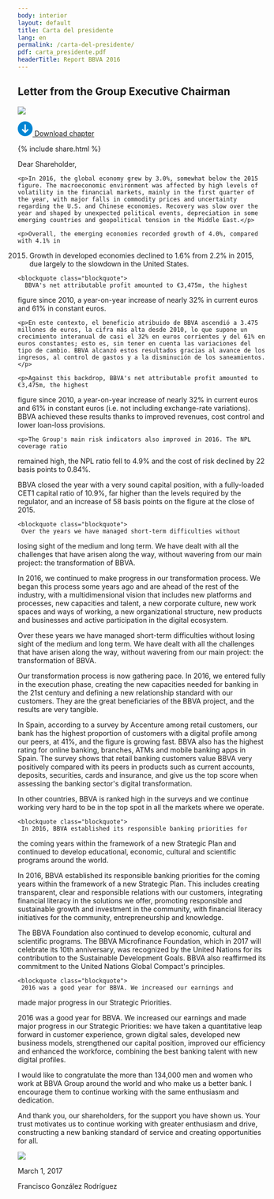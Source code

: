 ```yaml
---
body: interior
layout: default
title: Carta del presidente
lang: en
permalink: /carta-del-presidente/
pdf: carta_presidente.pdf
headerTitle: Report BBVA 2016
---
```


<section class="principal">
  <div class="container container--small" data-header-control>
    <h1 class="tit-letter">Letter from the Group Executive Chairman</h1>
  </div>
  <div class="letter-image">
    <img src="{{site.baseurl}}/images/bg-francisco.png" />
  </div>
</section>

<section class="section-option">
  <div class="container container--small u-flex u-space-between">
    <p class="download-option">
      <a href="{{site.baseurl}}/downloads/en/{{ page.pdf }}">
        <svg width="30px" height="30px" viewBox="-7 -1741 30 30" version="1.1" xmlns="http://www.w3.org/2000/svg" xmlns:xlink="http://www.w3.org/1999/xlink">
          <path d="M8,-1741 C-0.318181818,-1741 -7,-1734.31818 -7,-1726 C-7,-1717.68182 -0.318181818,-1711 8,-1711 C16.3181818,-1711 23,-1717.68182 23,-1726 C23,-1734.31818 16.3181818,-1741 8,-1741 Z M14.6136364,-1723.47727 L8.47727273,-1717.34091 C8.34090909,-1717.20455 8.13636364,-1717.13636 8,-1717.13636 C7.79545455,-1717.13636 7.65909091,-1717.20455 7.52272727,-1717.34091 L1.38636364,-1723.47727 C1.25,-1723.61364 1.18181818,-1723.75 1.18181818,-1723.95455 C1.18181818,-1724.15909 1.25,-1724.29545 1.38636364,-1724.43182 L2.34090909,-1725.38636 C2.61363636,-1725.65909 3.02272727,-1725.65909 3.29545455,-1725.38636 L6.02272727,-1722.65909 C6.22727273,-1722.45455 6.63636364,-1722.59091 6.63636364,-1722.93182 L6.63636364,-1734.18182 C6.63636364,-1734.59091 6.90909091,-1734.86364 7.31818182,-1734.86364 L8.68181818,-1734.86364 C9.09090909,-1734.86364 9.36363636,-1734.59091 9.36363636,-1734.18182 L9.36363636,-1722.86364 C9.36363636,-1722.59091 9.70454545,-1722.38636 9.97727273,-1722.59091 L12.7045455,-1725.31818 C12.9772727,-1725.59091 13.3863636,-1725.59091 13.6590909,-1725.31818 L14.6136364,-1724.36364 C14.75,-1724.22727 14.8181818,-1724.09091 14.8181818,-1723.88636 C14.8181818,-1723.75 14.75,-1723.61364 14.6136364,-1723.47727 Z" id="Shape" stroke="none" fill="#0085D3" fill-rule="evenodd"></path>
        </svg>
        Download chapter
      </a>
    </p>
    {% include share.html %}


  </div>
</section>

<section class="section section--small">
  <div class="container container--small letter-txt">
    <p>Dear Shareholder,</p>

    <p>In 2016, the global economy grew by 3.0%, somewhat below the 2015 figure. The macroeconomic environment was affected by high levels of volatility in the financial markets, mainly in the first quarter of the year, with major falls in commodity prices and uncertainty regarding the U.S. and Chinese economies. Recovery was slow over the year and shaped by unexpected political events, depreciation in some emerging countries and geopolitical tension in the Middle East.</p>

    <p>Overall, the emerging economies recorded growth of 4.0%, compared with 4.1% in
2015. Growth in developed economies declined to 1.6% from 2.2% in 2015, due largely
to the slowdown in the United States. </p>


    <blockquote class="blockquote">
      BBVA's net attributable profit amounted to €3,475m, the highest
figure since 2010, a year-on-year increase of nearly 32% in current euros
and 61% in constant euros. 
    </blockquote>


    <p>En este contexto, el beneficio atribuido de BBVA ascendió a 3.475 millones de euros, la cifra más alta desde 2010, lo que supone un crecimiento interanual de casi el 32% en euros corrientes y del 61% en euros constantes; esto es, sin tener en cuenta las variaciones del tipo de cambio. BBVA alcanzó estos resultados gracias al avance de los ingresos, al control de gastos y a la disminución de los saneamientos.</p>

    <p>Against this backdrop, BBVA's net attributable profit amounted to €3,475m, the highest
figure since 2010, a year-on-year increase of nearly 32% in current euros and 61% in
constant euros (i.e. not including exchange-rate variations). BBVA achieved these results
thanks to improved revenues, cost control and lower loan-loss provisions. </p>

    <p>The Group's main risk indicators also improved in 2016. The NPL coverage ratio
remained high, the NPL ratio fell to 4.9% and the cost of risk declined by 22 basis points
to 0.84%. </p>

<p>BBVA closed the year with a very sound capital position, with a fully-loaded CET1 capital
ratio of 10.9%, far higher than the levels required by the regulator, and an increase of 58
basis points on the figure at the close of 2015.</p>


    <blockquote class="blockquote">
     Over the years we have managed short-term difficulties without
losing sight of the medium and long term. We have dealt with all the
challenges that have arisen along the way, without wavering from our main
project: the transformation of BBVA.
    </blockquote>



<p>In 2016, we continued to make progress in our transformation process. We began this
process some years ago and are ahead of the rest of the industry, with a multidimensional
vision that includes new platforms and processes, new capacities and talent,
a new corporate culture, new work spaces and ways of working, a new organizational
structure, new products and businesses and active participation in the digital ecosystem.  
</p>
<p>Over these years we have managed short-term difficulties without losing sight of the
medium and long term. We have dealt with all the challenges that have arisen along the
way, without wavering from our main project: the transformation of BBVA.
</p>
<p>Our transformation process is now gathering pace. In 2016, we entered fully in the
execution phase, creating the new capacities needed for banking in the 21st century and
defining a new relationship standard with our customers. They are the great beneficiaries
of the BBVA project, and the results are very tangible.
</p>
<p>In Spain, according to a survey by Accenture among retail customers, our bank has the
highest proportion of customers with a digital profile among our peers, at 41%, and the
figure is growing fast. BBVA also has the highest rating for online banking, branches,
ATMs and mobile banking apps in Spain. The survey shows that retail banking customers
value BBVA very positively compared with its peers in products such as current accounts,
deposits, securities, cards and insurance, and give us the top score when assessing the
banking sector's digital transformation.
 </p> 
<p>In other countries, BBVA is ranked high in the surveys and we continue working very hard
to be in the top spot in all the markets where we operate.
</p>

    <blockquote class="blockquote">
     In 2016, BBVA established its responsible banking priorities for
the coming years within the framework of a new Strategic Plan and
continued to develop educational, economic, cultural and scientific
programs around the world.
    </blockquote>

<p>In 2016, BBVA established its responsible banking priorities for the coming years within
the framework of a new Strategic Plan. This includes creating transparent, clear and responsible relations with our customers, integrating financial literacy in the solutions we
offer, promoting responsible and sustainable growth and investment in the community,
with financial literacy initiatives for the community, entrepreneurship and knowledge.</p>

<p>The BBVA Foundation also continued to develop economic, cultural and scientific
programs. The BBVA Microfinance Foundation, which in 2017 will celebrate its 10th
anniversary, was recognized by the United Nations for its contribution to the Sustainable
Development Goals. BBVA also reaffirmed its commitment to the United Nations Global
Compact's principles.</p>

    <blockquote class="blockquote">
     2016 was a good year for BBVA. We increased our earnings and
made major progress in our Strategic Priorities.
    </blockquote>

<p>2016 was a good year for BBVA. We increased our earnings and made major progress in
our Strategic Priorities: we have taken a quantitative leap forward in customer experience,
grown digital sales, developed new business models, strengthened our capital position,
improved our efficiency and enhanced the workforce, combining the best banking talent
with new digital profiles.
</p>
<p>I would like to congratulate the more than 134,000 men and women who work at BBVA
Group around the world and who make us a better bank. I encourage them to continue
working with the same enthusiasm and dedication.
</p>
<p>And thank you, our shareholders, for the support you have shown us. Your trust
motivates us to continue working with greater enthusiasm and drive, constructing a new
banking standard of service and creating opportunities for all.
</p>
    <div class="letter-sign">
      <img src="{{site.baseurl}}/images/sign.png" />
      <p class="letter-signDate">March 1, 2017</p>
      <p class="letter-signAuthor">Francisco González Rodríguez</p>
    </div>
  </div>
</section>







